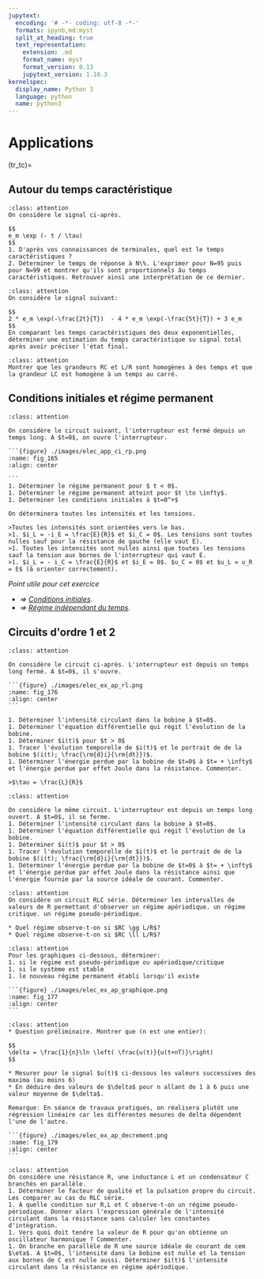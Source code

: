 ```yaml
---
jupytext:
  encoding: '# -*- coding: utf-8 -*-'
  formats: ipynb,md:myst
  split_at_heading: true
  text_representation:
    extension: .md
    format_name: myst
    format_version: 0.13
    jupytext_version: 1.10.3
kernelspec:
  display_name: Python 3
  language: python
  name: python3
---
```

# Applications

(tr_tc)=
## Autour du temps caractéristique

````{admonition} Interprétation d'un temps caractéristique 
:class: attention
On considère le signal ci-après.

$$
e_m \exp (- t / \tau)
$$
1. D'après vos connaissances de terminales, quel est le temps caractéristiques ?
2. Déterminer le temps de réponse à N\%. L'exprimer pour N=95 puis pour N=99 et montrer qu'ils sont proportionnels âu temps caractéristiques. Retrouver ainsi une interprétation de ce dernier.
````

````{admonition} Régime apériodique 
:class: attention
On considère le signal suivant:

$$
2 * e_m \exp(-\frac{2t}{T})  - 4 * e_m \exp(-\frac{5t}{T}) + 3 e_m
$$
En comparant les temps caractéristiques des deux exponentielles, déterminer une estimation du temps caractéristique su signal total après avoir préciser l'état final.
````

````{admonition} Homogénéité
:class: attention
Montrer que les grandeurs RC et L/R sont homogènes à des temps et que la grandeur LC est homogène à un temps au carré.
````

## Conditions initiales et régime permanent

````{admonition} Exercice 
:class: attention

On considère le circuit suivant, l'interrupteur est fermé depuis un temps long. A $t=0$, on ouvre l'interrupteur.

```{figure} ./images/elec_app_ci_rp.png
:name: fig_165
:align: center

```
1. Déterminer le régime permanent pour $ t < 0$.
1. Déterminer le régime permanent atteint pour $t \to \infty$.
1. Déterminer les conditions initiales à $t=0^+$

On déterminera toutes les intensités et les tensions.
````

````{topic} Eléments de réponse (sans justification)
>Toutes les intensités sont orientées vers le bas.
>1. $i_L = -i_E = \frac{E}{R}$ et $i_C = 0$. Les tensions sont toutes nulles sauf pour la résistance de gauche (elle vaut E).
>1. Toutes les intensités sont nulles ainsi que toutes les tensions sauf la tension aux bornes de l'interrupteur qui vaut E.
>1. $i_L = - i_C = \frac{E}{R}$ et $i_E = 0$. $u_C = 0$ et $u_L = u_R = E$ (à orienter correctement).
````

_Point utile pour cet exercice_
* _$\Longrightarrow$ [Conditions initiales](ci)._
* _$\Longrightarrow$ [Régime indépendant du temps](rpit)._


## Circuits d'ordre 1 et 2
````{admonition} Circuit RL 
:class: attention

On considère le circuit ci-après. L'interrupteur est depuis un temps long fermé. A $t=0$, il s'ouvre.

```{figure} ./images/elec_ex_ap_rl.png
:name: fig_176
:align: center
```

1. Déterminer l'intensité circulant dans la bobine à $t=0$.
1. Déterminer l'équation différentielle qui régit l'évolution de la bobine.
1. Déterminer $i(t)$ pour $t > 0$
1. Tracer l'évolution temporelle de $i(t)$ et le portrait de de la bobine $(i(t); \frac{\rm{d}i}{\rm{dt}})$.
1. Déterminer l'énergie perdue par la bobine de $t=0$ à $t= + \infty$ et l'énergie perdue par effet Joule dans la résistance. Commenter.
````

````{topic} Eléments de réponse
>$\tau = \frac{L}{R}$
````

````{admonition} Circuit RL bis
:class: attention

On considère le même circuit. L'interrupteur est depuis un temps long ouvert. A $t=0$, il se ferme.
1. Déterminer l'intensité circulant dans la bobine à $t=0$.
1. Déterminer l'équation différentielle qui régit l'évolution de la bobine.
1. Déterminer $i(t)$ pour $t > 0$
1. Tracer l'évolution temporelle de $i(t)$ et le portrait de de la bobine $(i(t); \frac{\rm{d}i}{\rm{dt}})$.
1. Déterminer l'énergie perdue par la bobine de $t=0$ à $t= + \infty$ et l'énergie perdue par effet Joule dans la résistance ainsi que l'énergie fournie par la source idéale de courant. Commenter.
````

````{admonition} Cas extrêmes 
:class: attention
On considère un circuit RLC série. Déterminer les intervalles de valeurs de R permettant d'observer un régime apériodique. un régime critique. un régime pseudo-périodique.

* Quel régime observe-t-on si $RC \gg L/R$?
* Quel régime observe-t-on si $RC \ll L/R$?
````

````{admonition} Etude graphique 
:class: attention
Pour les graphiques ci-dessous, déterminer:
1. si le régime est pseudo-périodique ou apériodique/critique
1. si le système est stable
1. le nouveau régime permanent établi lorsqu'il existe

```{figure} ./images/elec_ex_ap_graphique.png
:name: fig_177
:align: center
```
````

````{admonition} Décrément logarirthmique 
:class: attention
* Question préliminaire. Montrer que (n est une entier):

$$
\delta = \frac{1}{n}\ln \left( \frac{u(t)}{u(t+nT)}\right)
$$

* Mesurer pour le signal $u(t)$ ci-dessous les valeurs successives des maxima (au moins 6)
* En déduire des valeurs de $\delta$ pour n allant de 1 à 6 puis une valeur moyenne de $\delta$.

Remarque: En séance de travaux pratiques, on réalisera plutôt une régression linéaire car les différentes mesures de delta dépendent l'une de l'autre.

```{figure} ./images/elec_ex_ap_decrement.png
:name: fig_179
:align: center
```
````

````{admonition} RLC parallèle 
:class: attention
On considère une résistance R, une inductance L et un condensateur C branchés en parallèle.
1. Déterminer le facteur de qualité et la pulsation propre du circuit. Les comparer au cas du RLC série.
1. A quelle condition sur R,L et C observe-t-on un régime pseudo-périodique. Donner alors l'expression générale de l'intensité circulant dans la résistance sans calculer les constantes d'intégration.
1. Vers quoi doit tendre la valeur de R pour qu'on obtienne un oscillateur harmonique ? Commenter.
1. On branche en parallèle de R une source idéale de courant de cem $\eta$. A $t=0$, l'intensité dans la bobine est nulle et la tension aux bornes de C est nulle aussi. Déterminer $i(t)$ l'intensité circulant dans la résistance en régime apériodique.
````